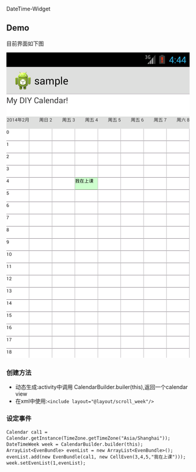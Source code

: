 DateTime-Widget

## Demo
目前界面如下图

![Screenshot](./Screenshot.png)

### 创建方法
* 动态生成:activity中调用 CalendarBuilder.builer(this),返回一个calendar view
* 在xml中使用:````<include layout="@layout/scroll_week"/>````

### 设定事件
````
Calendar cal1 = Calendar.getInstance(TimeZone.getTimeZone("Asia/Shanghai"));
DateTimeWeek week = CalendarBuilder.builder(this);
ArrayList<EvenBundle> evenList = new ArrayList<EvenBundle>();
evenList.add(new EvenBundle(cal1, new CellEven(3,4,5,"我在上课")));
week.setEvenList(1,evenList);
````
